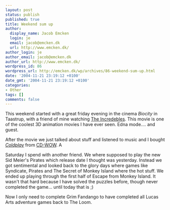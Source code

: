```yaml
---
layout: post
status: publish
published: true
title: Weekend sum up
author:
  display_name: Jacob Emcken
  login: je
  email: jacob@emcken.dk
  url: http://www.emcken.dk/
author_login: je
author_email: jacob@emcken.dk
author_url: http://www.emcken.dk/
wordpress_id: 86
wordpress_url: http://emcken.dk/wp/archives/86-weekend-sum-up.html
date: '2004-11-21 23:19:12 +0100'
date_gmt: '2004-11-21 23:19:12 +0100'
categories:
- Other
tags: []
comments: false
---
```

This weekend started with a great friday evening in the cinema <i>Biocity</i> in Taastrup, with a friend of mine watching [The Incredebles][1]. This movie is one of the coolest 3D animation movies I have ever seen. Edna mode.... and guest.

After the movie we just talked about stuff and listened to music and I bought <i><a href="http://www.webmusicdb.com/disp?98099">Coldplay</a></i> from <a href="http://www.cd-wow.com/">CD-WOW</a>. A

Saturday I spend with another friend. We where supposed to play the new Sid Meier's Pirates which release date I thought was yesterday. Instead we got sentimental and looked back to the glory days where games like Syndicate, Pirates and The Secret of Monkey Island where the hot stuff. We ended up playing through the first half of Escape from Monkey Island.
It wasn't that hard because I have solved the puzzles before, though never completed the game... until today that is ;)

Now I only need to complete Grim Fandango to have completed all Lucas Arts adventure games back to The Loom.

[1]: http://www.pixar.com/featurefilms/incredibles/

